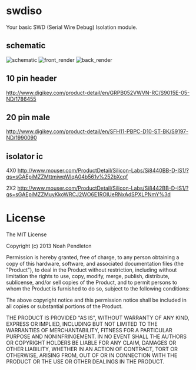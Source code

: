 swdiso
======
Your basic SWD (Serial Wire Debug) Isolation module.

schematic
---------
![schematic](https://raw.github.com/noahp/swdiso/master/hw/sch.png)
![front_render](https://raw.github.com/noahp/swdiso/master/hw/front_render.png)
![back_render](https://raw.github.com/noahp/swdiso/master/hw/back_render.png)

10 pin header
------
http://www.digikey.com/product-detail/en/GRPB052VWVN-RC/S9015E-05-ND/1786455

20 pin male
------
http://www.digikey.com/product-detail/en/SFH11-PBPC-D10-ST-BK/S9197-ND/1990090

isolator ic
------
4X0
http://www.mouser.com/ProductDetail/Silicon-Labs/Si8440BB-D-IS1/?qs=sGAEpiMZZMttmiwpWlqA04b561v%252bXcqf

2X2
http://www.mouser.com/ProductDetail/Silicon-Labs/Si8442BB-D-IS1/?qs=sGAEpiMZZMuyKkoWRCJ2WO6E1ROlUeRNxAdSPXLPNmY%3d

License
======
The MIT License

Copyright (c) 2013 Noah Pendleton

Permission is hereby granted, free of charge, to any person obtaining a copy of this hardware, software, and associated documentation files (the "Product"), to deal in the Product without restriction, including without limitation the rights to use, copy, modify, merge, publish, distribute, sublicense, and/or sell copies of the Product, and to permit persons to whom the Product is furnished to do so, subject to the following conditions:

The above copyright notice and this permission notice shall be included in all copies or substantial portions of the Product.

THE PRODUCT IS PROVIDED "AS IS", WITHOUT WARRANTY OF ANY KIND, EXPRESS OR IMPLIED, INCLUDING BUT NOT LIMITED TO THE WARRANTIES OF MERCHANTABILITY, FITNESS FOR A PARTICULAR PURPOSE AND NONINFRINGEMENT. IN NO EVENT SHALL THE AUTHORS OR COPYRIGHT HOLDERS BE LIABLE FOR ANY CLAIM, DAMAGES OR OTHER LIABILITY, WHETHER IN AN ACTION OF CONTRACT, TORT OR OTHERWISE, ARISING FROM, OUT OF OR IN CONNECTION WITH THE PRODUCT OR THE USE OR OTHER DEALINGS IN THE PRODUCT.
